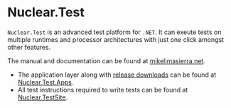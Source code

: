 # Nuclear.Test

`Nuclear.Test` is an advanced test platform for `.NET`.
It can exeute tests on multiple runtimes and processor architectures with just one click amongst other features.

The manual and documentation can be found at [mikelimasierra.net](https://mikelimasierra.net/index.php/software-projects/nuclear-test-platform/).

* The application layer along with [release downloads](https://github.com/MikeLimaSierra/Nuclear.Test.Apps/releases) can be found at [Nuclear.Test.Apps](https://github.com/MikeLimaSierra/Nuclear.Test.Apps).
* All test instructions required to write tests can be found at [Nuclear.TestSite](https://github.com/MikeLimaSierra/Nuclear.TestSite).
